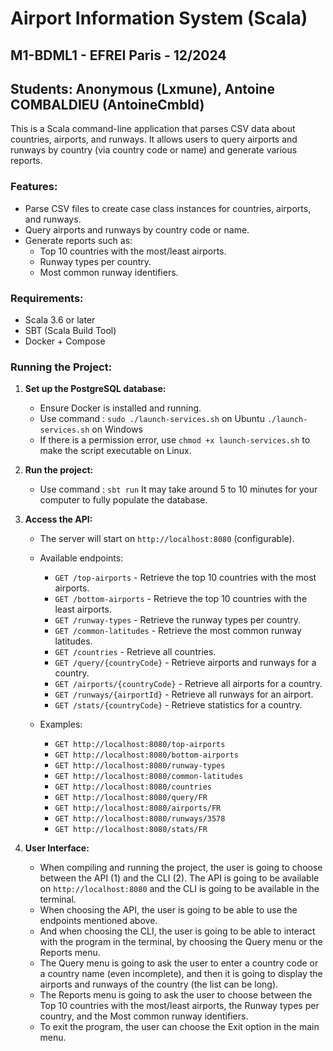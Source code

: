# Airport Information System (Scala)
## M1-BDML1 - EFREI Paris - 12/2024
## Students: Anonymous (Lxmune), Antoine COMBALDIEU (AntoineCmbld)

This is a Scala command-line application that parses CSV data about countries, airports, and runways. It allows users to query airports and runways by country (via country code or name) and generate various reports.

### Features:
- Parse CSV files to create case class instances for countries, airports, and runways.
- Query airports and runways by country code or name.
- Generate reports such as:
  - Top 10 countries with the most/least airports.
  - Runway types per country.
  - Most common runway identifiers.

### Requirements:
- Scala 3.6 or later
- SBT (Scala Build Tool)
- Docker + Compose

### Running the Project:

1. **Set up the PostgreSQL database:**
    - Ensure Docker is installed and running.
    - Use command : `sudo ./launch-services.sh` on Ubuntu
                    `./launch-services.sh` on Windows
    - If there is a permission error, use `chmod +x launch-services.sh` to make the script executable on Linux.

2. **Run the project:**
    - Use command : `sbt run`
    It may take around 5 to 10 minutes for your computer to fully populate the database.

3. **Access the API:**
    - The server will start on `http://localhost:8080` (configurable).
    - Available endpoints:
        - `GET /top-airports` - Retrieve the top 10 countries with the most airports.
        - `GET /bottom-airports` - Retrieve the top 10 countries with the least airports.
        - `GET /runway-types` - Retrieve the runway types per country.
        - `GET /common-latitudes` - Retrieve the most common runway latitudes.
        - `GET /countries` - Retrieve all countries.
        - `GET /query/{countryCode}` - Retrieve airports and runways for a country.
        - `GET /airports/{countryCode}` - Retrieve all airports for a country.
        - `GET /runways/{airportId}` - Retrieve all runways for an airport.
        - `GET /stats/{countryCode}` - Retrieve statistics for a country.

    - Examples:
        - `GET http://localhost:8080/top-airports`
        - `GET http://localhost:8080/bottom-airports`
        - `GET http://localhost:8080/runway-types`
        - `GET http://localhost:8080/common-latitudes`
        - `GET http://localhost:8080/countries`
        - `GET http://localhost:8080/query/FR`
        - `GET http://localhost:8080/airports/FR`
        - `GET http://localhost:8080/runways/3578`
        - `GET http://localhost:8080/stats/FR`


4. **User Interface:**
    - When compiling and running the project, the user is going to choose between the API (1) and the CLI (2). The API is going to be available on `http://localhost:8080` and the CLI is going to be available in the terminal. 
    - When choosing the API, the user is going to be able to use the endpoints mentioned above.
    - And when choosing the CLI, the user is going to be able to interact with the program in the terminal, by choosing the Query menu or the Reports menu.
    - The Query menu is going to ask the user to enter a country code or a country name (even incomplete), and then it is going to display the airports and runways of the country (the list can be long).
    - The Reports menu is going to ask the user to choose between the Top 10 countries with the most/least airports, the Runway types per country, and the Most common runway identifiers.
    - To exit the program, the user can choose the Exit option in the main menu.